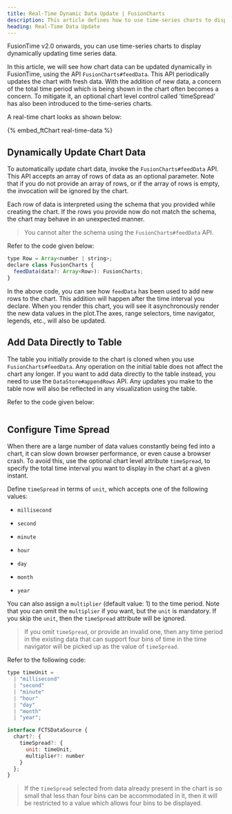 ```yaml
---
title: Real-Time Dynamic Data Update | FusionCharts
description: This article defines how to use time-series charts to display dynamically updating time series data.
heading: Real-Time Data Update
---
```


FusionTime v2.0 onwards, you can use time-series charts to display dynamically updating time series data.

In this article, we will see how chart data can be updated dynamically in FusionTime, using the API `FusionCharts#feedData`. This API periodically updates the chart with fresh data. With the addition of new data, a concern of the total time period which is being shown in the chart often becomes a concern. To mitigate it, an optional chart level control called 'timeSpread' has also been introduced to the time-series charts.

A real-time chart looks as shown below:

{% embed_ftChart real-time-data %}

## Dynamically Update Chart Data

To automatically update chart data, invoke the `FusionCharts#feedData` API. This API accepts an array of rows of data as an optional parameter. Note that if you do not provide an array of rows, or if the array of rows is empty, the invocation will be ignored by the chart.

Each row of data is interpreted using the schema that you provided while creating the chart. If the rows you provide now do not match the schema, the chart may behave in an unexpected manner.

> You cannot alter the schema using the `FusionCharts#feedData` API.

Refer to the code given below:

```javascript
type Row = Array<number | string>;
declare class FusionCharts {
  feedData(data?: Array<Row>): FusionCharts;
}
```

In the above code, you can see how `feedData` has been used to add new rows to the chart. This addition will happen after the time interval you declare. When you render this chart, you will see it asynchronously render the new data values in the plot.The axes, range selectors, time navigator, legends, etc., will also be updated.

## Add Data Directly to Table

The table you initially provide to the chart is cloned when you use `FusionCharts#feedData`. Any operation on the initial table does not affect the chart any longer. If you want to add data directly to the table instead, you need to use the `DataStore#appendRows` API. Any updates you make to the table now will also be reflected in any visualization using the table.

Refer to the code given below:

```javascript
```

## Configure Time Spread

When there are a large number of data values constantly being fed into a chart, it can slow down browser performance, or even cause a browser crash. To avoid this, use the optional chart level attribute `timeSpread`, to specify the total time interval you want to display in the chart at a given instant.

Define `timeSpread` in terms of `unit`, which accepts one of the following values:

- `millisecond`

- `second`

- `minute`

- `hour`

- `day`

- `month`

- `year`

You can also assign a `multiplier` (default value: 1) to the time period. Note that you can omit the `multiplier` if you want, but the `unit` is mandatory. If you skip the `unit`, then the `timeSpread` attribute will be ignored.

> If you omit `timeSpread`, or provide an invalid one, then any time period in the existing data that can support four bins of time in the time navigator will be picked up as the value of `timeSpread`.

Refer to the following code:

```javascript
type timeUnit =
  | "millisecond"
  | "second"
  | "minute"
  | "hour"
  | "day"
  | "month"
  | "year";

interface FCTSDataSource {
  chart?: {
    timeSpread?: {
      unit: timeUnit,
      multiplier?: number
    }
  };
}
```

> If the `timeSpread` selected from data already present in the chart is so small that less than four bins can be accommodated in it, then it will be restricted to a value which allows four bins to be displayed.
